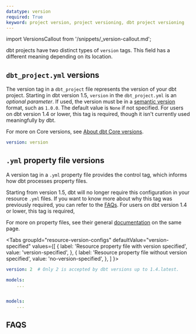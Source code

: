```yaml
---
datatype: version
required: True
keyword: project version, project versioning, dbt project versioning
---
```


import VersionsCallout from '/snippets/_version-callout.md';

<VersionsCallout />


dbt projects have two distinct types of `version` tags. This field has a different meaning depending on its location.

## `dbt_project.yml` versions

The version tag in a `dbt_project` file represents the version of your dbt project. Starting in dbt version 1.5, `version` in the `dbt_project.yml` is an *optional parameter*. If used, the version must be in a [semantic version](https://semver.org/) format, such as `1.0.0`. The default value is `None` if not specified. For users on dbt version 1.4 or lower, this tag is required, though it isn't currently used meaningfully by dbt.

For more on Core versions, see [About dbt Core versions](/docs/dbt-versions/core).

<File name='dbt_project.yml'>

```yml
version: version
```

</File>

## `.yml` property file versions

A version tag in a `.yml` property file provides the control tag, which informs how dbt processes property files. 

Starting from version 1.5, dbt will no longer require this configuration in your resource `.yml` files.  If you want to know more about why this tag was previously required, you can refer to the [FAQs](#faqs). For users on dbt version 1.4 or lower, this tag is required,

For more on property files, see their general [documentation](/reference/configs-and-properties#where-can-i-define-properties) on the same page.

<Tabs
  groupId="resource-version-configs"
  defaultValue="version-specified"
  values={[
    { label: 'Resource property file with version specified', value: 'version-specified', },
    { label: 'Resource property file without version specified', value: 'no-version-specified', },
  ]
}>
<TabItem value="version-specified">

<File name='<any valid filename>.yml'>

```yml
version: 2  # Only 2 is accepted by dbt versions up to 1.4.latest.

models: 
    ...
```

</File>

</TabItem>

<TabItem value="no-version-specified">

<File name='<any valid filename>.yml'>

```yml

models: 
    ...
```

</File>

</TabItem>

</Tabs>

## FAQS

<FAQ path="Project/why-version-2" />
